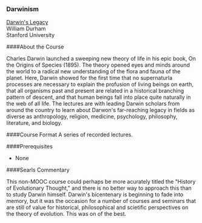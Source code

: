 ### Darwinism

[Darwin's Legacy](https://www.youtube.com/playlist?list=PLF2E17B4CDCCE15F5 "youtube playlist")  
William Durham  
Stanford University

####About the Course

Charles Darwin launched a sweeping new theory of life in his epic book, On the Origins of Species (1895). The theory opened eyes and minds around the world to a radical new understanding of the flora and fauna of the planet. Here, Darwin showed for the first time that no supernaturla processes are necessary to explain the profusion of living beings on earth, that all organisms past and present are related in a historical branching pattern of descent, and that human beings fall into place quite naturally in the web of all life. The lectures are with leading Darwin scholars from around the country to learn about Darwon's far-reaching legacy in fields as diverse as anthropology, religion, medicine, psychology, philosophy, literature, and biology.

####Course Format
A series of recorded lectures.

####Prerequisites

* None

####Searls Commentary

This non-MOOC course could perhaps be more acurately titled the "History of Evolutionary Thought," and there is no better way to approach this than to study Darwin himself. Darwin's bicentenary is beginning to fade into memory, but it was the occasion for a number of courses and seminars that are still of value for historical, philosophical and scietific perspectives on the theory of evolution. This was on of the best.